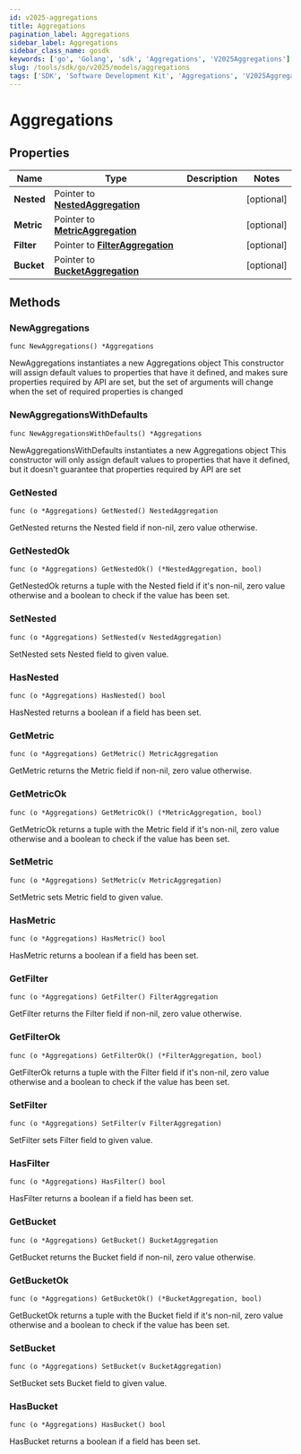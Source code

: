 ```yaml
---
id: v2025-aggregations
title: Aggregations
pagination_label: Aggregations
sidebar_label: Aggregations
sidebar_class_name: gosdk
keywords: ['go', 'Golang', 'sdk', 'Aggregations', 'V2025Aggregations']
slug: /tools/sdk/go/v2025/models/aggregations
tags: ['SDK', 'Software Development Kit', 'Aggregations', 'V2025Aggregations']
---
```


# Aggregations

## Properties

| Name | Type | Description | Notes |
| --- | --- | --- | --- |
| **Nested** | Pointer to [**NestedAggregation**](nested-aggregation) |  | [optional] |
| **Metric** | Pointer to [**MetricAggregation**](metric-aggregation) |  | [optional] |
| **Filter** | Pointer to [**FilterAggregation**](filter-aggregation) |  | [optional] |
| **Bucket** | Pointer to [**BucketAggregation**](bucket-aggregation) |  | [optional] |

## Methods

### NewAggregations

`func NewAggregations() *Aggregations`

NewAggregations instantiates a new Aggregations object This constructor will assign default values to properties that have it defined, and makes sure properties required by API are set, but the set of arguments will change when the set of required properties is changed

### NewAggregationsWithDefaults

`func NewAggregationsWithDefaults() *Aggregations`

NewAggregationsWithDefaults instantiates a new Aggregations object This constructor will only assign default values to properties that have it defined, but it doesn't guarantee that properties required by API are set

### GetNested

`func (o *Aggregations) GetNested() NestedAggregation`

GetNested returns the Nested field if non-nil, zero value otherwise.

### GetNestedOk

`func (o *Aggregations) GetNestedOk() (*NestedAggregation, bool)`

GetNestedOk returns a tuple with the Nested field if it's non-nil, zero value otherwise and a boolean to check if the value has been set.

### SetNested

`func (o *Aggregations) SetNested(v NestedAggregation)`

SetNested sets Nested field to given value.

### HasNested

`func (o *Aggregations) HasNested() bool`

HasNested returns a boolean if a field has been set.

### GetMetric

`func (o *Aggregations) GetMetric() MetricAggregation`

GetMetric returns the Metric field if non-nil, zero value otherwise.

### GetMetricOk

`func (o *Aggregations) GetMetricOk() (*MetricAggregation, bool)`

GetMetricOk returns a tuple with the Metric field if it's non-nil, zero value otherwise and a boolean to check if the value has been set.

### SetMetric

`func (o *Aggregations) SetMetric(v MetricAggregation)`

SetMetric sets Metric field to given value.

### HasMetric

`func (o *Aggregations) HasMetric() bool`

HasMetric returns a boolean if a field has been set.

### GetFilter

`func (o *Aggregations) GetFilter() FilterAggregation`

GetFilter returns the Filter field if non-nil, zero value otherwise.

### GetFilterOk

`func (o *Aggregations) GetFilterOk() (*FilterAggregation, bool)`

GetFilterOk returns a tuple with the Filter field if it's non-nil, zero value otherwise and a boolean to check if the value has been set.

### SetFilter

`func (o *Aggregations) SetFilter(v FilterAggregation)`

SetFilter sets Filter field to given value.

### HasFilter

`func (o *Aggregations) HasFilter() bool`

HasFilter returns a boolean if a field has been set.

### GetBucket

`func (o *Aggregations) GetBucket() BucketAggregation`

GetBucket returns the Bucket field if non-nil, zero value otherwise.

### GetBucketOk

`func (o *Aggregations) GetBucketOk() (*BucketAggregation, bool)`

GetBucketOk returns a tuple with the Bucket field if it's non-nil, zero value otherwise and a boolean to check if the value has been set.

### SetBucket

`func (o *Aggregations) SetBucket(v BucketAggregation)`

SetBucket sets Bucket field to given value.

### HasBucket

`func (o *Aggregations) HasBucket() bool`

HasBucket returns a boolean if a field has been set.
